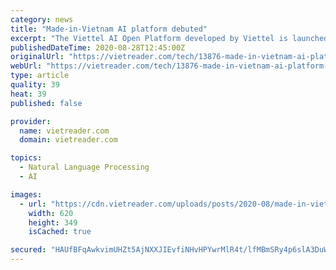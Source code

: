 ```yaml
---
category: news
title: "Made-in-Vietnam AI platform debuted"
excerpt: "The Viettel AI Open Platform developed by Viettel is launched on August 28. Hanoi (VNA) – The Viettel AI Open Platform, an artificial intelligence (AI) platform developed by the"
publishedDateTime: 2020-08-28T12:45:00Z
originalUrl: "https://vietreader.com/tech/13876-made-in-vietnam-ai-platform-debuted.html"
webUrl: "https://vietreader.com/tech/13876-made-in-vietnam-ai-platform-debuted.html"
type: article
quality: 39
heat: 39
published: false

provider:
  name: vietreader.com
  domain: vietreader.com

topics:
  - Natural Language Processing
  - AI

images:
  - url: "https://cdn.vietreader.com/uploads/posts/2020-08/made-in-vietnam-ai-platform-debuted-1.jpg"
    width: 620
    height: 349
    isCached: true

secured: "HAUfBFqAwkvimUHZt5AjNXXJIEvfiNHvHPYwrMlR4t/lfMBmSRy4p6slA3DuW/BttcWUap1WKBtfw7xvz5Rr9xft7a7dAnK7bRPKoLH6zzTXzb1gaHE+t0QTpKWWHMZB8AFVcqi7XqwdAvBtxIUjiR1CZGyU4vD3wB3qYS2GUpiC4sUxybstIZ+X1J+f2ytdyYo/fMY8FlEPCD/ZIa3Z0Cw3mlIbI/JRpkg6AzYxftu2IMF113d03n5aU1XgikuOK9dZ3zVuvCL1DnGbnqGuuqumxOEYZnRXRivA5CPmUT83ExYzp+vyCyiti9yXWpkEuvzKgC59Bl+1I47VEaalPIbUpIQiVrSbhpkHHaVO06w=;fHbVAopeSGWtBj184mz0rQ=="
---
```


